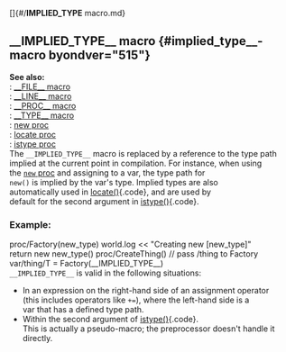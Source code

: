 []{#/__IMPLIED_TYPE__ macro.md}    
## \_\_IMPLIED_TYPE\_\_ macro {#implied_type__-macro byondver="515"}    
**See also:**    
:   [\_\_FILE\_\_ macro](/DM/preprocessor/__FILE__)    
:   [\_\_LINE\_\_ macro](/DM/preprocessor/__LINE__)    
:   [\_\_PROC\_\_ macro](/DM/preprocessor/__PROC__)    
:   [\_\_TYPE\_\_ macro](/DM/preprocessor/__TYPE__)    
:   [new proc](/proc/new)    
:   [locate proc](/proc/locate)    
:   [istype proc](/proc/istype)    
The `__IMPLIED_TYPE__` macro is replaced by a reference to the type path    
implied at the current point in compilation. For instance, when using    
the [`new` proc](/proc/new) and assigning to a var, the type path for    
`new()` is implied by the var\'s type. Implied types are also    
automatically used in [locate()](/proc/locate){.code}, and are used by    
default for the second argument in [istype()](/proc/istype){.code}.    
### Example:    
proc/Factory(new_type) world.log \<\< \"Creating new \[new_type\]\"    
return new new_type() proc/CreateThing() // pass /thing to Factory    
var/thing/T = Factory(\_\_IMPLIED_TYPE\_\_)    
`__IMPLIED_TYPE__` is valid in the following situations:    
-   In an expression on the right-hand side of an assignment operator    
    (this includes operators like `+=`), where the left-hand side is a    
    var that has a defined type path.    
-   Within the second argument of [istype()](/proc/istype){.code}.    
This is actually a pseudo-macro; the preprocessor doesn\'t handle it    
directly.  